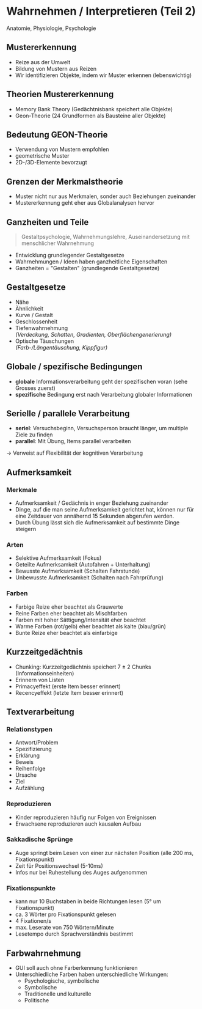 # Wahrnehmen / Interpretieren (Teil 2)

Anatomie, Physiologie, Psychologie

## Mustererkennung

* Reize aus der Umwelt
* Bildung von Mustern aus Reizen
* Wir identifizieren Objekte, indem wir Muster erkennen (lebenswichtig)

## Theorien Mustererkennung

* Memory Bank Theory (Gedächtnisbank speichert alle Objekte)
* Geon-Theorie (24 Grundformen als Bausteine aller Objekte)

## Bedeutung GEON-Theorie

* Verwendung von Mustern empfohlen
* geometrische Muster
* 2D-/3D-Elemente bevorzugt

## Grenzen der Merkmalstheorie

* Muster nicht nur aus Merkmalen, sonder auch Beziehungen zueinander
* Mustererkennung geht eher aus Globalanalysen hervor

## Ganzheiten und Teile

> Gestaltpsychologie, Wahrnehmungslehre, Auseinandersetzung mit menschlicher Wahrnehmung

* Entwicklung grundlegender Gestaltgesetze
* Wahrnehmungen / Ideen haben ganzheitliche Eigenschaften
* Ganzheiten = "Gestalten" (grundlegende Gestaltgesetze)

## Gestaltgesetze

* Nähe
* Ähnlichkeit
* Kurve / Gestalt
* Geschlossenheit
* Tiefenwahrnehmung <br> 
*(Verdeckung, Schatten, Gradienten, Oberflächengenerierung)*
* Optische Täuschungen <br> 
*(Farb-/Längentäuschung, Kippfigur)*

## Globale / spezifische Bedingungen

* **globale** Informationsverarbeitung geht der spezifischen voran (sehe Grosses zuerst)
* **spezifische** Bedingung erst nach Verarbeitung globaler Informationen

## Serielle / parallele Verarbeitung

* **seriel**: Versuchsbeginn, Versuchsperson braucht länger, um multiple Ziele zu finden
* **parallel**: Mit Übung, Items parallel verarbeiten

$\to$ Verweist auf Flexibilität der kognitiven Verarbeitung

## Aufmerksamkeit

### Merkmale

* Aufmerksamkeit / Gedächnis in enger Beziehung zueinander
* Dinge, auf die man seine Aufmerksamkeit gerichtet hat, können nur für eine Zeitdauer von annähernd 15 Sekunden abgerufen werden.
* Durch Übung lässt sich die Aufmerksamkeit auf bestimmte Dinge steigern

### Arten

* Selektive Aufmerksamkeit (Fokus)
* Geteilte Aufmerksamkeit (Autofahren + Unterhaltung)
* Bewusste Aufmerksamkeit (Schalten Fahrstunde)
* Unbewusste Aufmerksamkeit (Schalten nach Fahrprüfung)

### Farben

* Farbige Reize eher beachtet als Grauwerte
* Reine Farben eher beachtet als Mischfarben
* Farben mit hoher Sättigung/Intensität eher beachtet
* Warme Farben (rot/gelb) eher beachtet als kalte (blau/grün)
* Bunte Reize eher beachtet als einfarbige

## Kurzzeitgedächtnis

* Chunking: Kurzzeitgedächtnis speichert 7 $\pm$ 2 Chunks (Informationseinheiten)
* Erinnern von Listen
* Primacyeffekt (erste Item besser erinnert)
* Recencyeffekt (letzte Item besser erinnert)

## Textverarbeitung

### Relationstypen

* Antwort/Problem
* Spezifizierung
* Erklärung
* Beweis
* Reihenfolge
* Ursache
* Ziel
* Aufzählung

### Reproduzieren

* Kinder reproduzieren häufig nur Folgen von Ereignissen
* Erwachsene reproduzieren auch kausalen Aufbau

### Sakkadische Sprünge

* Auge springt beim Lesen von einer zur nächsten Position (alle 200 ms, Fixationspunkt)
* Zeit für Positionswechsel (5-10ms)
* Infos nur bei Ruhestellung des Auges aufgenommen

### Fixationspunkte

* kann nur 10 Buchstaben in beide Richtungen lesen (5° um Fixationspunkt)
* ca. 3 Wörter pro Fixationspunkt gelesen
* 4 Fixationen/s
* max. Leserate von 750 Wörtern/Minute
* Lesetempo durch Sprachverständnis bestimmt

## Farbwahrnehmung

* GUI soll auch ohne Farberkennung funktionieren
* Unterschiedliche Farben haben unterschiedliche Wirkungen:
	* Psychologische, symbolische
	* Symbolische
	* Traditionelle und kulturelle
	* Politische

